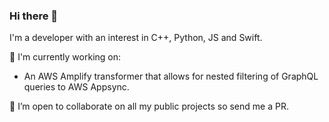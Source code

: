 ### Hi there 👋

I'm a developer with an interest in C++, Python, JS and Swift. 

🔭 I'm currently working on:

- An AWS Amplify transformer that allows for nested filtering of GraphQL queries to AWS Appsync.

👯 I’m open to collaborate on all my public projects so send me a PR.



<!--
**Raees678/Raees678** is a ✨ _special_ ✨ repository because its `README.md` (this file) appears on your GitHub profile.

Here are some ideas to get you started:

- 🔭 I’m currently working on ...
- 🌱 I’m currently learning ...
- 👯 I’m looking to collaborate on ...
- 🤔 I’m looking for help with ...
- 💬 Ask me about ...
- 📫 How to reach me: ...
- 😄 Pronouns: ...
- ⚡ Fun fact: ...
-->
